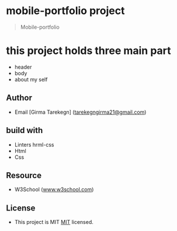 # mobile-portfolio project
> Mobile-portfolio

# this project holds three main part
- header
- body
- about my self

## Author 
- Email [Girma Tarekegn] (tarekegngirma21@gmail.com)

## build with 
- Linters hrml-css
- Html
- Css

## Resource
- W3School (www.w3school.com)

## License
- This project is MIT [MIT](./MIT.md) licensed.



